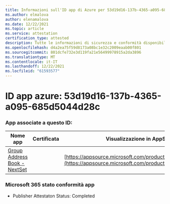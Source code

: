 ```yaml
---
title: Informazioni sull'ID app di Azure per 53d19d16-137b-4365-a095-685d5044d28c
ms.author: elmalova
author: elenamalova
ms.date: 12/22/2021
ms.topic: article
ms.service: attestation
certification_type: attested
description: Tutte le informazioni di sicurezza e conformità disponibili per 53d19d16-137b-4365-a095-685d5044d28c.
ms.openlocfilehash: d4a2ea75f59d8173a08bc1e32c2009eaab00f801
ms.sourcegitcommit: 801dcfe732e3d119fa21e56499978915a2da3896
ms.translationtype: MT
ms.contentlocale: it-IT
ms.lasthandoff: 12/22/2021
ms.locfileid: "61593577"
---
```

# <a name="azure-app-id-53d19d16-137b-4365-a095-685d5044d28c"></a>ID app azure: 53d19d16-137b-4365-a095-685d5044d28c


### <a name="apps-associated-with-this-id"></a>App associate a questo ID:
| **Nome app** | **Certificata** | **Visualizzazione in AppSource** |
|--------------|---------------|-----------------------|
| [Group Address Book - NextSet](https://docs.microsoft.com/microsoft-365-app-certification/forward/WA200001863) |  | [https://appsource.microsoft.com/product/office/WA200001863](https://appsource.microsoft.com/product/office/WA200001863) |

### <a name="microsoft-365-app-compliance-status"></a>Microsoft 365 stato conformità app
- Publisher Attestaton Status: Completed
